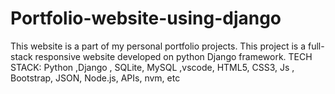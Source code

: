 # Portfolio-website-using-django
This website is a part of my personal portfolio projects. This project is a full-stack responsive website developed on python Django framework.  TECH STACK: Python ,Django , SQLite, MySQL ,vscode,  HTML5, CSS3, Js , Bootstrap, JSON, Node.js, APIs, nvm, etc
